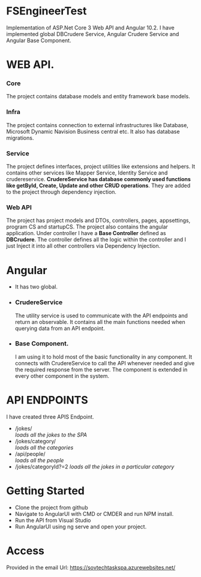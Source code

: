 # FSEngineerTest

Implementation of ASP.Net Core 3 Web API and Angular 10.2. I have implemented global DBCrudere Service, Angular Crudere Service and Angular Base Component.

# WEB API.

### Core

The project contains database models and entity framework base models.

### Infra

The project contains connection to external infrastructures like Database, Microsoft Dynamic Navision Business central etc. It also has database migrations.

### Service

The project defines interfaces, project utilities like extensions and helpers. It contains other services like Mapper Service, Identity Service and crudereservice. **CrudereService has database commonly used functions like getById, Create, Update and other CRUD operations**. They are added to the project through dependency injection.

### Web API

The project has project models and DTOs, controllers, pages, appsettings, program CS and startupCS. The project also contains the angular application. Under controller I have a **Base Controller** defined as **DBCrudere**. The controller defines all the logic within the controller and I just Inject it into all other controllers via Dependency Injection.

# Angular

- It has two global.

- ### CrudereService

  The utility service is used to communicate with the API endpoints and return an observable. It contains all the main functions needed when querying data from an API endpoint.

- ### Base Component.
  I am using it to hold most of the basic functionality in any component. It connects with CrudereService to call the API whenever needed and give the required response from the server. The component is extended in every other component in the system.

# API ENDPOINTS

I have created three APIS Endpoint.

- /jokes/  
  _loads all the jokes to the SPA_
- /jokes/category/  
  _loads all the categories_
- /api/people/  
  _loads all the people_
- /jokes/categoryId?=2
  _loads all the jokes in a particular category_

# Getting Started

- Clone the project from github
- Navigate to AngularUI with CMD or CMDER and run NPM install.
- Run the API from Visual Studio
- Run AngularUI using ng serve and open your project.

# Access

Provided in the email
Url: https://sovtechtaskspa.azurewebsites.net/
